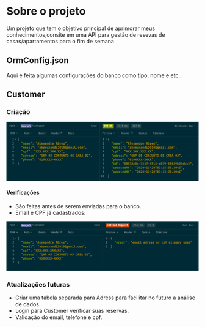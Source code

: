 # Sobre o projeto

Um projeto que tem o objetivo principal de aprimorar meus conhecimentos,consite em uma API para gestão de resevas de casas/apartamentos para o fim de semana

## OrmConfig.json

Aqui é feita algumas configurações do banco como tipo, nome e etc..

## Customer

### Criação

![Create User](./img/CreateUser.png)

#### Verificações

- São feitas antes de serem enviadas para o banco.
- Email e CPF já cadastrados:

![Create User Error](./img/CreateUserError.png)

### Atualizações futuras

- Criar uma tabela separada para Adress para facilitar no futuro a análise de dados.
- Login para Customer verificar suas reservas.
- Validação do email, telefone e cpf.
